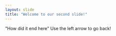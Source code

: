 ```yaml
---
layout: slide
title: "Welcome to our second slide!"
---
```

"How did it end here"
Use the left arrow to go back!
